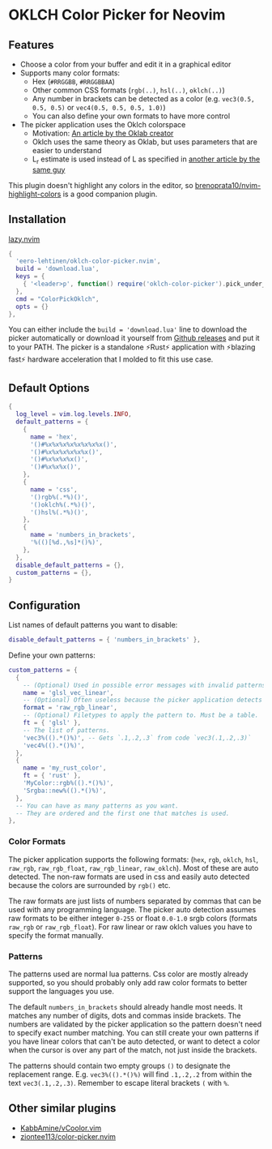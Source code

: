 # OKLCH Color Picker for Neovim

## Features

- Choose a color from your buffer and edit it in a graphical editor
- Supports many color formats:
  - Hex (`#RRGGBB`, `#RRGGBBAA`)
  - Other common CSS formats (`rgb(..)`, `hsl(..)`, `oklch(..)`)
  - Any number in brackets can be detected as a color (e.g. `vec3(0.5, 0.5, 0.5)` or `vec4(0.5, 0.5, 0.5, 1.0)`)
  - You can also define your own formats to have more control
- The picker application uses the Oklch colorspace
  - Motivation: [An article by the Oklab creator](https://bottosson.github.io/posts/oklab/)
  - Oklch uses the same theory as Oklab, but uses parameters that are easier to understand
  - L<sub>r</sub> estimate is used instead of L as specified in [another article by the same guy](https://bottosson.github.io/posts/colorpicker/#intermission---a-new-lightness-estimate-for-oklab)

This plugin doesn't highlight any colors in the editor, so [brenoprata10/nvim-highlight-colors](https://github.com/brenoprata10/nvim-highlight-colors) is a good companion plugin.

## Installation

[lazy.nvim](https://github.com/folke/lazy.nvim)

```lua
{
  'eero-lehtinen/oklch-color-picker.nvim',
  build = 'download.lua',
  keys = {
    { '<leader>p', function() require('oklch-color-picker').pick_under_cursor() end },
  },
  cmd = "ColorPickOklch",
  opts = {}
},
```

You can either include the `build = 'download.lua'` line to download the picker automatically or download it yourself from [Github releases](https://github.com/eero-lehtinen/oklch-color-picker/releases) and put it to your PATH. The picker is a standalone ⚡Rust⚡ application with ⚡blazing fast⚡ hardware acceleration that I molded to fit this use case.

## Default Options

```lua
{
  log_level = vim.log.levels.INFO,
  default_patterns = {
    {
      name = 'hex',
      '()#%x%x%x%x%x%x%x%x()',
      '()#%x%x%x%x%x%x()',
      '()#%x%x%x%x()',
      '()#%x%x%x()',
    },
    {
      name = 'css',
      '()rgb%(.*%)()',
      '()oklch%(.*%)()',
      '()hsl%(.*%)()',
    },
    {
      name = 'numbers_in_brackets',
      '%(()[%d.,%s]*()%)',
    },
  },
  disable_default_patterns = {},
  custom_patterns = {},
}
```

## Configuration

List names of default patterns you want to disable:

```lua
disable_default_patterns = { 'numbers_in_brackets' },
```

Define your own patterns:

```lua
custom_patterns = {
  {
    -- (Optional) Used in possible error messages with invalid patterns
    name = 'glsl_vec_linear',
    -- (Optional) Often useless because the picker application detects formats automatically.
    format = 'raw_rgb_linear',
    -- (Optional) Filetypes to apply the pattern to. Must be a table.
    ft = { 'glsl' },
    -- The list of patterns.
    'vec3%(().*()%)', -- Gets `.1,.2,.3` from code `vec3(.1,.2,.3)`
    'vec4%(().*()%)',
  },
  {
    name = 'my_rust_color',
    ft = { 'rust' },
    'MyColor::rgb%(().*()%)',
    'Srgba::new%(().*()%)',
  },
  -- You can have as many patterns as you want.
  -- They are ordered and the first one that matches is used.
},
```

### Color Formats

The picker application supports the following formats: (`hex`, `rgb`, `oklch`, `hsl`, `raw_rgb`, `raw_rgb_float`, `raw_rgb_linear`, `raw_oklch`).
Most of these are auto detected. The non-raw formats are used in css and easily auto detected because the colors are surrounded by `rgb()` etc.

The raw formats are just lists of numbers separated by commas that can be used with any programming language. The picker auto detection assumes raw formats to be either integer `0-255` or float `0.0-1.0` srgb colors (formats `raw_rgb` or `raw_rgb_float`). For raw linear or raw oklch values you have to specify the format manually.

### Patterns

The patterns used are normal lua patterns. Css color are mostly already supported, so you should probably only add raw color formats to better support the languages you use.

The default `numbers_in_brackets` should already handle most needs. It matches any number of digits, dots and commas inside brackets. The numbers are validated by the picker application so the pattern doesn't need to specify exact number matching. You can still create your own patterns if you have linear colors that can't be auto detected, or want to detect a color when the cursor is over any part of the match, not just inside the brackets.

The patterns should contain two empty groups `()` to designate the replacement range. E.g. `vec3%(().*()%)` will find `.1,.2,.2` from within the text `vec3(.1,.2,.3)`. Remember to escape literal brackets `(` with `%`.

## Other similar plugins

- [KabbAmine/vCoolor.vim](https://github.com/KabbAmine/vCoolor.vim)
- [ziontee113/color-picker.nvim](https://github.com/ziontee113/color-picker.nvim)
